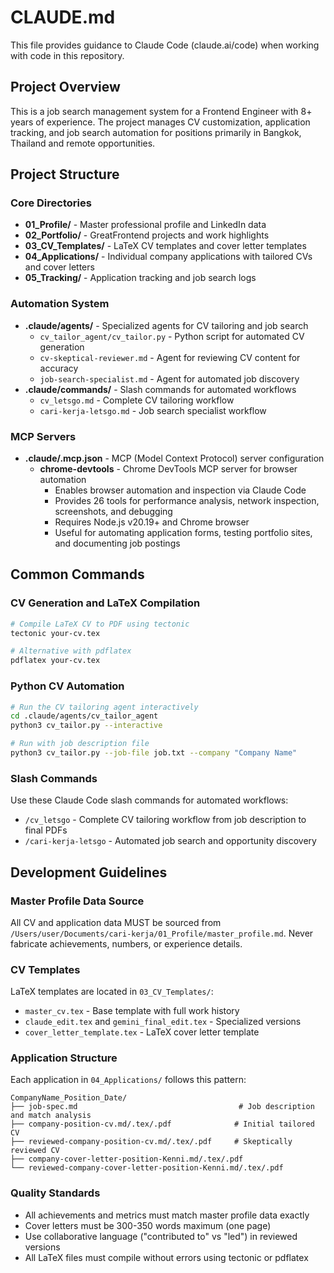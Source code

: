 # CLAUDE.md

This file provides guidance to Claude Code (claude.ai/code) when working with code in this repository.

## Project Overview

This is a job search management system for a Frontend Engineer with 8+ years of experience. The project manages CV customization, application tracking, and job search automation for positions primarily in Bangkok, Thailand and remote opportunities.

## Project Structure

### Core Directories
- **01_Profile/** - Master professional profile and LinkedIn data
- **02_Portfolio/** - GreatFrontend projects and work highlights
- **03_CV_Templates/** - LaTeX CV templates and cover letter templates
- **04_Applications/** - Individual company applications with tailored CVs and cover letters
- **05_Tracking/** - Application tracking and job search logs

### Automation System
- **.claude/agents/** - Specialized agents for CV tailoring and job search
  - `cv_tailor_agent/cv_tailor.py` - Python script for automated CV generation
  - `cv-skeptical-reviewer.md` - Agent for reviewing CV content for accuracy
  - `job-search-specialist.md` - Agent for automated job discovery
- **.claude/commands/** - Slash commands for automated workflows
  - `cv_letsgo.md` - Complete CV tailoring workflow
  - `cari-kerja-letsgo.md` - Job search specialist workflow

### MCP Servers
- **.claude/.mcp.json** - MCP (Model Context Protocol) server configuration
  - **chrome-devtools** - Chrome DevTools MCP server for browser automation
    - Enables browser automation and inspection via Claude Code
    - Provides 26 tools for performance analysis, network inspection, screenshots, and debugging
    - Requires Node.js v20.19+ and Chrome browser
    - Useful for automating application forms, testing portfolio sites, and documenting job postings

## Common Commands

### CV Generation and LaTeX Compilation
```bash
# Compile LaTeX CV to PDF using tectonic
tectonic your-cv.tex

# Alternative with pdflatex
pdflatex your-cv.tex
```

### Python CV Automation
```bash
# Run the CV tailoring agent interactively
cd .claude/agents/cv_tailor_agent
python3 cv_tailor.py --interactive

# Run with job description file
python3 cv_tailor.py --job-file job.txt --company "Company Name"
```

### Slash Commands
Use these Claude Code slash commands for automated workflows:
- `/cv_letsgo` - Complete CV tailoring workflow from job description to final PDFs
- `/cari-kerja-letsgo` - Automated job search and opportunity discovery

## Development Guidelines

### Master Profile Data Source
All CV and application data MUST be sourced from `/Users/user/Documents/cari-kerja/01_Profile/master_profile.md`. Never fabricate achievements, numbers, or experience details.

### CV Templates
LaTeX templates are located in `03_CV_Templates/`:
- `master_cv.tex` - Base template with full work history
- `claude_edit.tex` and `gemini_final_edit.tex` - Specialized versions
- `cover_letter_template.tex` - LaTeX cover letter template

### Application Structure
Each application in `04_Applications/` follows this pattern:
```
CompanyName_Position_Date/
├── job-spec.md                                    # Job description and match analysis
├── company-position-cv.md/.tex/.pdf              # Initial tailored CV
├── reviewed-company-position-cv.md/.tex/.pdf     # Skeptically reviewed CV
├── company-cover-letter-position-Kenni.md/.tex/.pdf
└── reviewed-company-cover-letter-position-Kenni.md/.tex/.pdf
```

### Quality Standards
- All achievements and metrics must match master profile data exactly
- Cover letters must be 300-350 words maximum (one page)
- Use collaborative language ("contributed to" vs "led") in reviewed versions
- All LaTeX files must compile without errors using tectonic or pdflatex
